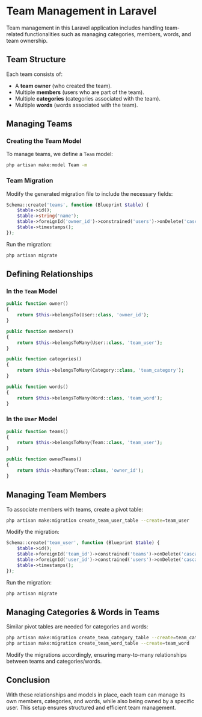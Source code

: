 # Team Management in Laravel

Team management in this Laravel application includes handling team-related functionalities such as managing categories, members, words, and team ownership.

## Team Structure
Each team consists of:
- A **team owner** (who created the team).
- Multiple **members** (users who are part of the team).
- Multiple **categories** (categories associated with the team).
- Multiple **words** (words associated with the team).

## Managing Teams

### Creating the Team Model
To manage teams, we define a `Team` model:
```sh
php artisan make:model Team -m
```

### Team Migration
Modify the generated migration file to include the necessary fields:
```php
Schema::create('teams', function (Blueprint $table) {
    $table->id();
    $table->string('name');
    $table->foreignId('owner_id')->constrained('users')->onDelete('cascade');
    $table->timestamps();
});
```
Run the migration:
```sh
php artisan migrate
```

## Defining Relationships

### In the `Team` Model
```php
public function owner()
{
    return $this->belongsTo(User::class, 'owner_id');
}

public function members()
{
    return $this->belongsToMany(User::class, 'team_user');
}

public function categories()
{
    return $this->belongsToMany(Category::class, 'team_category');
}

public function words()
{
    return $this->belongsToMany(Word::class, 'team_word');
}
```

### In the `User` Model
```php
public function teams()
{
    return $this->belongsToMany(Team::class, 'team_user');
}

public function ownedTeams()
{
    return $this->hasMany(Team::class, 'owner_id');
}
```

## Managing Team Members
To associate members with teams, create a pivot table:
```sh
php artisan make:migration create_team_user_table --create=team_user
```
Modify the migration:
```php
Schema::create('team_user', function (Blueprint $table) {
    $table->id();
    $table->foreignId('team_id')->constrained('teams')->onDelete('cascade');
    $table->foreignId('user_id')->constrained('users')->onDelete('cascade');
    $table->timestamps();
});
```
Run the migration:
```sh
php artisan migrate
```

## Managing Categories & Words in Teams
Similar pivot tables are needed for categories and words:
```sh
php artisan make:migration create_team_category_table --create=team_category
php artisan make:migration create_team_word_table --create=team_word
```
Modify the migrations accordingly, ensuring many-to-many relationships between teams and categories/words.

## Conclusion
With these relationships and models in place, each team can manage its own members, categories, and words, while also being owned by a specific user. This setup ensures structured and efficient team management.
